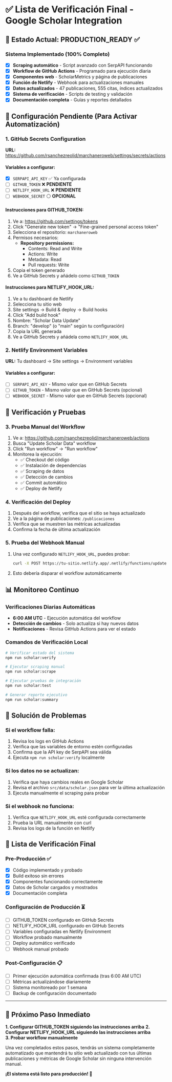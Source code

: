 # ✅ Lista de Verificación Final - Google Scholar Integration

## 🎯 Estado Actual: PRODUCTION_READY ✅

### Sistema Implementado (100% Completo)
- [x] **Scraping automático** - Script avanzado con SerpAPI funcionando
- [x] **Workflow de GitHub Actions** - Programado para ejecución diaria
- [x] **Componentes web** - ScholarMetrics y página de publicaciones
- [x] **Función de Netlify** - Webhook para actualizaciones manuales
- [x] **Datos actualizados** - 47 publicaciones, 555 citas, índices actualizados
- [x] **Sistema de verificación** - Scripts de testing y validación
- [x] **Documentación completa** - Guías y reportes detallados

## 🔧 Configuración Pendiente (Para Activar Automatización)

### 1. GitHub Secrets Configuration
**URL:** https://github.com/rsanchezreolid/marchaneroweb/settings/secrets/actions

#### Variables a configurar:
- [x] `SERPAPI_API_KEY` ✅ Ya configurada
- [ ] `GITHUB_TOKEN` ❌ **PENDIENTE** 
- [ ] `NETLIFY_HOOK_URL` ❌ **PENDIENTE**
- [ ] `WEBHOOK_SECRET` ⚪ **OPCIONAL**

#### Instrucciones para GITHUB_TOKEN:
1. Ve a: https://github.com/settings/tokens
2. Click "Generate new token" → "Fine-grained personal access token"
3. Selecciona el repositorio: `marchaneroweb`
4. Permisos necesarios:
   - **Repository permissions:**
     - Contents: Read and Write
     - Actions: Write
     - Metadata: Read
     - Pull requests: Write
5. Copia el token generado
6. Ve a GitHub Secrets y añádelo como `GITHUB_TOKEN`

#### Instrucciones para NETLIFY_HOOK_URL:
1. Ve a tu dashboard de Netlify
2. Selecciona tu sitio web
3. Site settings → Build & deploy → Build hooks
4. Click "Add build hook"
5. Nombre: "Scholar Data Update"
6. Branch: "develop" (o "main" según tu configuración)
7. Copia la URL generada
8. Ve a GitHub Secrets y añádela como `NETLIFY_HOOK_URL`

### 2. Netlify Environment Variables
**URL:** Tu dashboard → Site settings → Environment variables

#### Variables a configurar:
- [ ] `SERPAPI_API_KEY` - Mismo valor que en GitHub Secrets
- [ ] `GITHUB_TOKEN` - Mismo valor que en GitHub Secrets (opcional)
- [ ] `WEBHOOK_SECRET` - Mismo valor que en GitHub Secrets (opcional)

## 🧪 Verificación y Pruebas

### 3. Prueba Manual del Workflow
1. Ve a: https://github.com/rsanchezreolid/marchaneroweb/actions
2. Busca "Update Scholar Data" workflow
3. Click "Run workflow" → "Run workflow"
4. Monitorea la ejecución:
   - ✅ Checkout del código
   - ✅ Instalación de dependencias
   - ✅ Scraping de datos
   - ✅ Detección de cambios
   - ✅ Commit automático
   - ✅ Deploy de Netlify

### 4. Verificación del Deploy
1. Después del workflow, verifica que el sitio se haya actualizado
2. Ve a la página de publicaciones: `/publicaciones`
3. Verifica que se muestren las métricas actualizadas
4. Confirma la fecha de última actualización

### 5. Prueba del Webhook Manual
1. Una vez configurado `NETLIFY_HOOK_URL`, puedes probar:
   ```bash
   curl -X POST https://tu-sitio.netlify.app/.netlify/functions/update-scholar
   ```
2. Esto debería disparar el workflow automáticamente

## 📊 Monitoreo Continuo

### Verificaciones Diarias Automáticas
- **6:00 AM UTC** - Ejecución automática del workflow
- **Detección de cambios** - Solo actualiza si hay nuevos datos
- **Notificaciones** - Revisa GitHub Actions para ver el estado

### Comandos de Verificación Local
```bash
# Verificar estado del sistema
npm run scholar:verify

# Ejecutar scraping manual
npm run scholar:scrape

# Ejecutar pruebas de integración  
npm run scholar:test

# Generar reporte ejecutivo
npm run scholar:summary
```

## 🚨 Solución de Problemas

### Si el workflow falla:
1. Revisa los logs en GitHub Actions
2. Verifica que las variables de entorno estén configuradas
3. Confirma que la API key de SerpAPI sea válida
4. Ejecuta `npm run scholar:verify` localmente

### Si los datos no se actualizan:
1. Verifica que haya cambios reales en Google Scholar
2. Revisa el archivo `src/data/scholar.json` para ver la última actualización
3. Ejecuta manualmente el scraping para probar

### Si el webhook no funciona:
1. Verifica que `NETLIFY_HOOK_URL` esté configurada correctamente
2. Prueba la URL manualmente con curl
3. Revisa los logs de la función en Netlify

## 🎉 Lista de Verificación Final

### Pre-Producción ✅
- [x] Código implementado y probado
- [x] Build exitoso sin errores
- [x] Componentes funcionando correctamente
- [x] Datos de Scholar cargados y mostrados
- [x] Documentación completa

### Configuración de Producción ⏳
- [ ] GITHUB_TOKEN configurado en GitHub Secrets
- [ ] NETLIFY_HOOK_URL configurado en GitHub Secrets
- [ ] Variables configuradas en Netlify Environment
- [ ] Workflow probado manualmente
- [ ] Deploy automático verificado
- [ ] Webhook manual probado

### Post-Configuración 📋
- [ ] Primer ejecución automática confirmada (tras 6:00 AM UTC)
- [ ] Métricas actualizándose diariamente
- [ ] Sistema monitoreado por 1 semana
- [ ] Backup de configuración documentado

---

## 🚀 Próximo Paso Inmediato

**1. Configurar GITHUB_TOKEN siguiendo las instrucciones arriba**
**2. Configurar NETLIFY_HOOK_URL siguiendo las instrucciones arriba**  
**3. Probar workflow manualmente**

Una vez completados estos pasos, tendrás un sistema completamente automatizado que mantendrá tu sitio web actualizado con tus últimas publicaciones y métricas de Google Scholar sin ninguna intervención manual.

**¡El sistema está listo para producción! 🎉**
